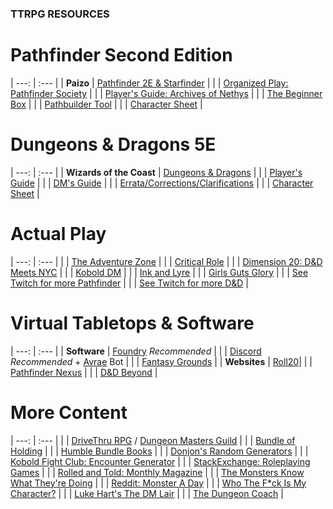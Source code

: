 ### TTRPG RESOURCES

# Pathfinder Second Edition

| ---: | :--- |
| **Paizo** | [Pathfinder 2E &amp; Starfinder](https://paizo.com/) |
| | [Organized Play: Pathfinder Society](https://paizo.com/organizedplay) |
| | [Player's Guide: Archives of Nethys](https://2e.aonprd.com/PlayersGuide.aspx) |
| | [The Beginner Box](https://paizo.com/pathfinder/beginnerbox) |
| | [Pathbuilder Tool](https://pathbuilder2e.com/) |
| | [Character Sheet](https://paizo.s3-us-west-2.amazonaws.com/PZO2101-CharacterSheet-Color.pdf) |

# Dungeons & Dragons 5E

| ---: | :--- |
| **Wizards of the Coast** | [Dungeons &amp; Dragons](https://dnd.wizards.com/) |
| | [Player's Guide](https://dnd.wizards.com/products/tabletop/players-basic-rules) |
| | [DM's Guide](https://dnd.wizards.com/products/tabletop/dm-basic-rules) |
| | [Errata/Corrections/Clarifications](https://thinkdm.org/5e-errata/) |
| | [Character Sheet](https://dnd.wizards.com/articles/features/character_sheets) |

# Actual Play

| ---: | :--- |
| | [The Adventure Zone](https://www.themcelroy.family/theadventurezone) |
| | [Critical Role](https://critrole.com/) |
| | [Dimension 20: D&D Meets NYC](https://brennanleemulligan.com/dimension-20-the-unsleeping-city/) |
| | [Kobold DM](https://www.twitch.tv/kobold_dm) |
| | [Ink and Lyre](https://www.inkandlyre.com/) |
| | [Girls Guts Glory](https://www.girlsgutsgloryrpg.com/) |
| | [See Twitch for more Pathfinder](https://www.twitch.tv/directory/category/pathfinder) |
| | [See Twitch for more D&D](https://www.twitch.tv/directory/category/dungeons-and-dragons) |

# Virtual Tabletops & Software

| ---: | :--- |
| **Software** | [Foundry](https://foundryvtt.com/) *Recommended* |
| | [Discord](https://discord.com) *Recommended* + [Avrae](https://avrae.io) Bot |
| | [Fantasy Grounds](https://www.fantasygrounds.com) |
| **Websites** | [Roll20](https://roll20.net)|
| | [Pathfinder Nexus](https://app.demiplane.com/nexus/pathfinder2e) |
| | [D&D Beyond](https://www.dndbeyond.com) |

# More Content

| ---: | :--- |
| | [DriveThru RPG](https://www.drivethrurpg.com/) / [Dungeon Masters Guild](https://www.dmsguild.com/) |
| | [Bundle of Holding](https://bundleofholding.com/) |
| | [Humble Bundle Books](https://www.humblebundle.com/books) |
| | [Donjon's Random Generators](http://donjon.bin.sh/) |
| | [Kobold Fight Club: Encounter Generator](http://kobold.club/fight/#/encounter-builder) |
| | [StackExchange: Roleplaying Games](https://rpg.stackexchange.com/) |
| | [Rolled and Told: Monthly Magazine](https://www.rolledandtold.com/) |
| | [The Monsters Know What They're Doing](https://www.themonstersknow.com/) |
| | [Reddit: Monster A Day](https://www.reddit.com/r/monsteraday/) |
| | [Who The F*ck Is My Character?](https://whothefuckismydndcharacter.com/) |
| | [Luke Hart's The DM Lair](https://www.thedmlair.com/) |
| | [The Dungeon Coach](https://thedungeoncoach.com/) |
